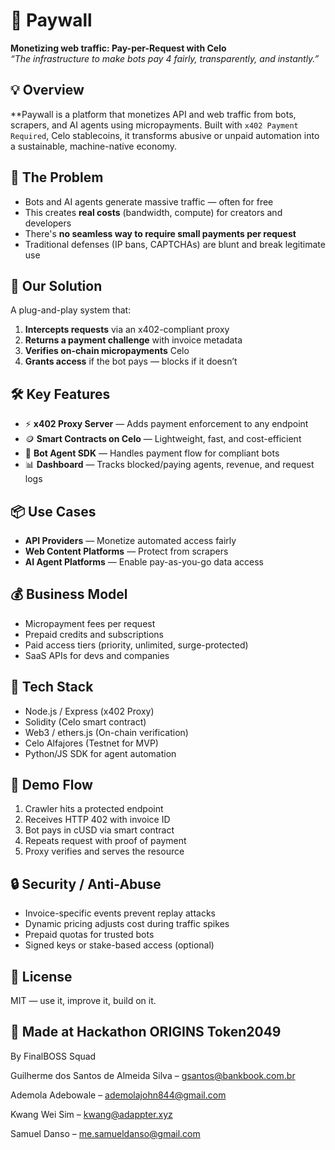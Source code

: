 # 🤖 Paywall

**Monetizing web traffic: Pay-per-Request with Celo**  
_“The infrastructure to make bots pay 4 fairly, transparently, and instantly.”_



## 💡 Overview

**Paywall is a platform that monetizes API and web traffic from bots, scrapers, and AI agents using micropayments. Built with `x402 Payment Required`, Celo stablecoins, it transforms abusive or unpaid automation into a sustainable, machine-native economy.


## 🧩 The Problem

- Bots and AI agents generate massive traffic — often for free
- This creates **real costs** (bandwidth, compute) for creators and developers
- There's **no seamless way to require small payments per request**
- Traditional defenses (IP bans, CAPTCHAs) are blunt and break legitimate use


## 🚀 Our Solution

A plug-and-play system that:

1. **Intercepts requests** via an x402-compliant proxy
2. **Returns a payment challenge** with invoice metadata
3. **Verifies on-chain micropayments** Celo
4. **Grants access** if the bot pays — blocks if it doesn’t


## 🛠️ Key Features

- ⚡ **x402 Proxy Server** — Adds payment enforcement to any endpoint
- 🪙 **Smart Contracts on Celo** — Lightweight, fast, and cost-efficient
- 🤖 **Bot Agent SDK** — Handles payment flow for compliant bots
- 📊 **Dashboard** — Tracks blocked/paying agents, revenue, and request logs


## 📦 Use Cases

- **API Providers** — Monetize automated access fairly
- **Web Content Platforms** — Protect from scrapers
- **AI Agent Platforms** — Enable pay-as-you-go data access


## 💰 Business Model

- Micropayment fees per request
- Prepaid credits and subscriptions
- Paid access tiers (priority, unlimited, surge-protected)
- SaaS APIs for devs and companies


## 🧠 Tech Stack

- Node.js / Express (x402 Proxy)
- Solidity (Celo smart contract)
- Web3 / ethers.js (On-chain verification)
- Celo Alfajores (Testnet for MVP)
- Python/JS SDK for agent automation


## 🧪 Demo Flow

1. Crawler hits a protected endpoint
2. Receives HTTP 402 with invoice ID
3. Bot pays in cUSD via smart contract
4. Repeats request with proof of payment
5. Proxy verifies and serves the resource


## 🔒 Security / Anti-Abuse

- Invoice-specific events prevent replay attacks
- Dynamic pricing adjusts cost during traffic spikes
- Prepaid quotas for trusted bots
- Signed keys or stake-based access (optional)


## 🧾 License

MIT — use it, improve it, build on it.


## 🧠 Made at Hackathon ORIGINS Token2049

By FinalBOSS Squad 

Guilherme dos Santos de Almeida Silva – gsantos@bankbook.com.br

Ademola Adebowale – ​​ademolajohn844@gmail.com

Kwang Wei Sim – kwang@adappter.xyz

Samuel Danso – me.samueldanso@gmail.com 
